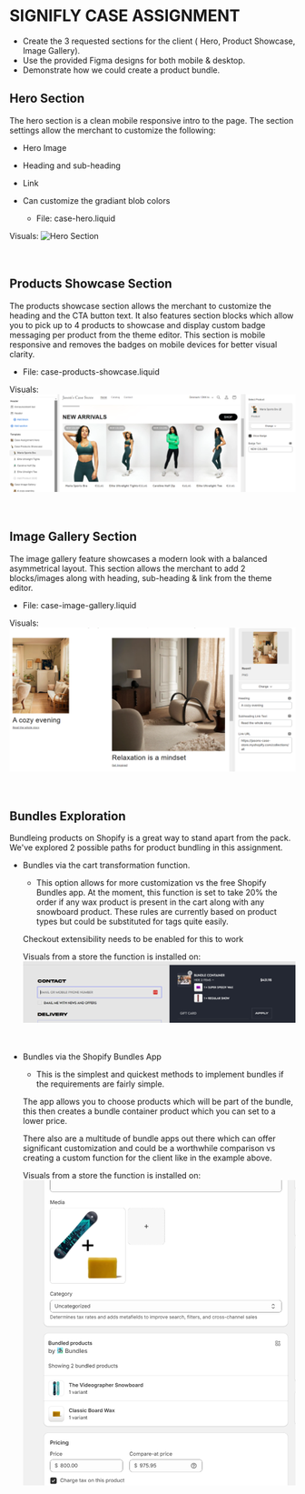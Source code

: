 # SIGNIFLY CASE ASSIGNMENT

- Create the 3 requested sections for the client ( Hero, Product Showcase, Image Gallery).
- Use the provided Figma designs for both mobile & desktop.
- Demonstrate how we could create a product bundle.

## Hero Section

The hero section is a clean mobile responsive intro to the page. The section settings allow the merchant to customize the following:

- Hero Image
- Heading and sub-heading
- Link
- Can customize the gradiant blob colors

  - File: case-hero.liquid

Visuals:
![Hero Section](https://github.com/MrRobotical/case-asignment/blob/main/assets/readme-hero-section.png)
<br><br><br>

## Products Showcase Section

The products showcase section allows the merchant to customize the heading and the CTA button text. It also features section blocks which allow you to pick up to 4 products to showcase and display custom badge messaging per product from the theme editor. This section is mobile responsive and removes the badges on mobile devices for better visual clarity.

- File: case-products-showcase.liquid

Visuals:
![Products Showcase Section](https://github.com/MrRobotical/case-assignment/blob/main/assets/readme-products.png)
<br><br><br>

## Image Gallery Section

The image gallery feature showcases a modern look with a balanced asymmetrical layout. This section allows the merchant to add 2 blocks/images along with heading, sub-heading & link from the theme editor.

- File: case-image-gallery.liquid

Visuals:
![Image Gallery](https://github.com/MrRobotical/case-assignment/blob/main/assets/readme-images.png)
<br><br><br>

## Bundles Exploration

Bundleing products on Shopify is a great way to stand apart from the pack.
We've explored 2 possible paths for product bundling in this assignment.

- Bundles via the cart transformation function.

  - This option allows for more customization vs the free Shopify Bundles app. At the moment, this function is set to take 20% the order if any wax product is present in the cart along with any snowboard product. These rules are currently based on product types but could be substituted for tags quite easily.

  Checkout extensibility needs to be enabled for this to work

  Visuals from a store the function is installed on:
  ![Bundles Function](https://github.com/MrRobotical/case-assignment/blob/main/assets/readme-bundle-function.png)
  <br><br><br>

- Bundles via the Shopify Bundles App

  - This is the simplest and quickest methods to implement bundles if the requirements are fairly simple.

  The app allows you to choose products which will be part of the bundle, this then creates a bundle container product which you can set to a lower price.

  There also are a multitude of bundle apps out there which can offer significant customization and could be a worthwhile comparison vs creating a custom function for the client like in the example above.

  Visuals from a store the function is installed on:
  ![Bundles App](https://github.com/MrRobotical/case-assignment/blob/main/assets/readme-bundle-native.png)
  <br><br><br>
